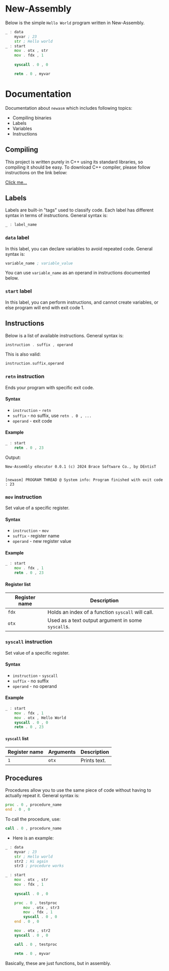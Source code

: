 # New-Assembly
Below is the simple `Hello World` program written in New-Assembly.

```asm
_ : data
    myvar ; 23
    str ; Hello world
_ : start
    mov . otx , str
    mov . fdx , 1
    
    syscall . 0 , 0

    retn . 0 , myvar
```

# Documentation
Documentation about `newasm` which includes following topics:
- Compiling binaries
- Labels
- Variables
- Instructions

## Compiling
This project is written purely in C++ using its standard libraries, so compiling it should be easy. To download C++ compiler, please follow instructions on the link below:

[Click me...](https://code.visualstudio.com/docs/languages/cpp)

## Labels
Labels are built-in "tags" used to classify code. Each label has different syntax in terms of instructions. General syntax is:

```asm
_ : label_name
```

### `data` label
In this label, you can declare variables to avoid repeated code. General syntax is:

```asm
variable_name ; variable_value
```

You can use `variable_name` as an operand in instructions documented below.

### `start` label
In this label, you can perform instructions, and cannot create variables, or else program will end with exit code 1.

## Instructions
Below is a list of available instructions. General syntax is:

```asm
instruction . suffix , operand
```

This is also valid:

```asm
instruction.suffix,operand
```

### `retn` instruction
Ends your program with specific exit code.

#### Syntax
- `instruction` - `retn`
- `suffix` - no suffix, use `retn . 0 , ...`
- `operand` - exit code

#### Example

```asm
_ : start
    retn . 0 , 23
```

Output:

```
New-Assembly eXecutor 0.0.1 (c) 2024 Brace Software Co., by DEntisT


[newasm] PROGRAM THREAD @ System info: Program finished with exit code : 23
```

### `mov` instruction
Set value of a specific register.

#### Syntax
- `instruction` - `mov`
- `suffix` - register name
- `operand` - new register value

#### Example

```asm
_ : start
    mov . fdx , 1
    retn . 0 , 23
```

#### Register list
| Register name    | Description |
| -------- | ------- |
| `fdx`  | Holds an index of a function `syscall` will call.    |
| `otx` | Used as a text output argument in some `syscall`s.     |

### `syscall` instruction
Set value of a specific register.

#### Syntax
- `instruction` - `syscall`
- `suffix` - no suffix
- `operand` - no operand

#### Example

```asm
_ : start
    mov . fdx , 1
    mov . otx , Hello World
    syscall . 0 , 0
    retn . 0 , 23
```

#### `syscall` list
| Register name    | Arguments | Description |
| ---------------- | --------- | ----------- |
| `1` | `otx` | Prints text. |

## Procedures
Procedures allow you to use the same piece of code without having to actually repeat it. General syntax is:

```asm
proc . 0 , procedure_name
end . 0 , 0
```

To call the procedure, use:

```asm
call . 0 , procedure_name
```

- Here is an example:

```asm
_ : data
    myvar ; 23
    str ; Hello world
    str2 ; Hi again
    str3 ; procedure works

_ : start
    mov . otx , str
    mov . fdx , 1
    
    syscall . 0 , 0

    proc . 0 , testproc
        mov . otx , str3
        mov . fdx , 1
        syscall . 0 , 0
    end . 0 , 0

    mov . otx , str2
    syscall . 0 , 0

    call . 0 , testproc

    retn . 0 , myvar
```

Basically, these are just functions, but in assembly.